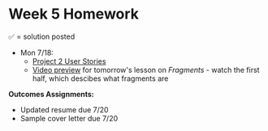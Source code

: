 # Week 5 Homework

&#x2705; = solution posted

- Mon 7/18:
  - [Project 2 User Stories]()
  - [Video preview](https://www.youtube.com/watch?v=qmyW8ZGFoUY) for tomorrow's lesson on _Fragments_ - watch the first half, which descibes what fragments are

**Outcomes Assignments:**
  - Updated resume due 7/20
  - Sample cover letter due 7/20
